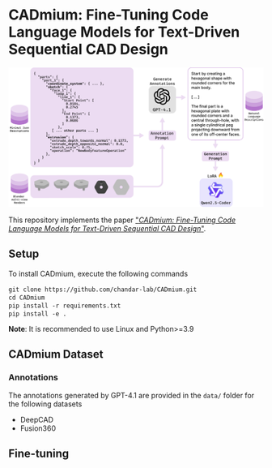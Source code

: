 # CADmium: Fine-Tuning Code Language Models for Text-Driven Sequential CAD Design

![CADmium Main Figure](./images/main_figure.png)


This repository implements the paper ["*CADmium: Fine-Tuning Code Language Models for Text-Driven Sequential CAD Design*"](https://openreview.net/forum?id=kyCmqJ7GCe).

## Setup

To install CADmium, execute the following commands

```
git clone https://github.com/chandar-lab/CADmium.git
cd CADmium
pip install -r requirements.txt
pip install -e .
```

**Note**: It is recommended to use Linux and Python>=3.9

## CADmium Dataset

### Annotations
The annotations generated by GPT-4.1 are provided in the `data/` folder for the following datasets

- DeepCAD
- Fusion360

## Fine-tuning


